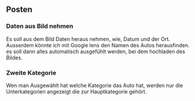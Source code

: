 ## Posten
### Daten aus Bild nehmen
Es soll aus dem Bild Daten heraus nehmen, wie, Datum und der Ort.
Ausserdem könnte ich mit Google lens den Namen des Autos herausfinden.
es soll dann alles automatisch ausgefühlt werden, bei dem hochladen des Bildes. 

### Zweite Kategorie
Wen man Ausgewählt hat welche Kategorie das Auto hat, werden nur die Unterkategorien angezeigt die zur Hauptkategorie gehört.
